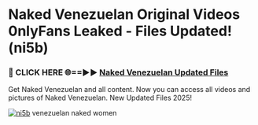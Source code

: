 # Naked Venezuelan Original Videos 0nlyFans Leaked - Files Updated! (ni5b)

<h3>🔴 CLICK HERE 🌐==►► <a href="https://tinyurl.com/up5wt9bj" rel="nofollow">Naked Venezuelan Updated Files</a></h3>

Get Naked Venezuelan and all content. Now you can access all videos and pictures of Naked Venezuelan. New Updated Files 2025!

[![ni5b](https://i.imgur.com/ABiUzMV.gif)](https://tinyurl.com/up5wt9bj)
venezuelan naked women